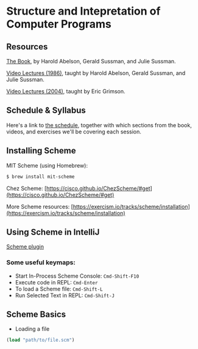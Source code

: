 # Structure and Intepretation of Computer Programs

## Resources

[The Book](https://mitpress.mit.edu/sites/default/files/sicp/full-text/book/book.html), by Harold Abelson, Gerald Sussman, and Julie Sussman.

[Video Lectures (1986)](https://www.youtube.com/playlist?list=PLE18841CABEA24090), taught by Harold Abelson, Gerald Sussman, and Julie Sussman.

[Video Lectures (2004)](https://www.youtube.com/playlist?list=PL7BcsI5ueSNFPCEisbaoQ0kXIDX9rR5FF), taught by Eric Grimson.

## Schedule & Syllabus

Here's a link to [the schedule](./wiki/Schedule), together with which sections from the book, videos, and exercises we'll be covering each session.

## Installing Scheme

MIT Scheme (using Homebrew):

```bash
$ brew install mit-scheme
```

Chez Scheme: [https://cisco.github.io/ChezScheme/#get](https://cisco.github.io/ChezScheme/#get)

More Scheme resources: [https://exercism.io/tracks/scheme/installation](https://exercism.io/tracks/scheme/installation)

## Using Scheme in IntelliJ

[Scheme plugin](https://plugins.jetbrains.com/plugin/10171-scheme/)

### Some useful keymaps:

- Start In-Process Scheme Console: `Cmd-Shift-F10`
- Execute code in REPL: `Cmd-Enter`
- To load a Scheme file: `Cmd-Shift-L`
- Run Selected Text in REPL: `Cmd-Shift-J`

## Scheme Basics

- Loading a file
```scheme
(load "path/to/file.scm")
```
